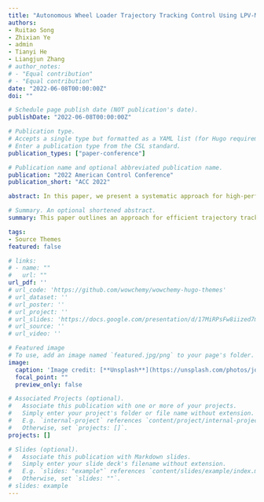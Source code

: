 ```yaml
---
title: "Autonomous Wheel Loader Trajectory Tracking Control Using LPV-MPC"
authors:
- Ruitao Song
- Zhixian Ye
- admin
- Tianyi He
- Liangjun Zhang
# author_notes:
# - "Equal contribution"
# - "Equal contribution"
date: "2022-06-08T00:00:00Z"
doi: ""

# Schedule page publish date (NOT publication's date).
publishDate: "2022-06-08T00:00:00Z"

# Publication type.
# Accepts a single type but formatted as a YAML list (for Hugo requirements).
# Enter a publication type from the CSL standard.
publication_types: ["paper-conference"]

# Publication name and optional abbreviated publication name.
publication: "2022 American Control Conference"
publication_short: "ACC 2022"

abstract: In this paper, we present a systematic approach for high-performance and efficient trajectory tracking control of autonomous wheel loaders. With the nonlinear dynamic model of a wheel loader, nonlinear model predictive control (MPC) is used in offline trajectory planning to obtain a high-performance state-control trajectory while satisfying the state and control constraints. In tracking control, the nonlinear model is embedded into a Linear Parameter Varying (LPV) model and the LPV-MPC strategy is used to achieve fast online computation and good tracking performance. To demonstrate the effectiveness and the advantages of the LPV-MPC, we test and compare three model predictive control strategies in the high-fidelity simulation environment. With the planned trajectory, three tracking control strategies LPV-MPC, nonlinear MPC, and LTI-MPC are simulated and compared in the perspectives of computational burden and tracking performance. The LPV-MPC can achieve better performance than conventional LTI-MPC because more accurate nominal system dynamics are captured in the LPV model. In addition, LPV-MPC achieves slightly worse tracking performance but tremendously improved computational efficiency than nonlinear MPC.

# Summary. An optional shortened abstract.
summary: This paper outlines an approach for efficient trajectory tracking control of autonomous wheel loaders, employing nonlinear model predictive control for trajectory planning and a Linear Parameter Varying (LPV) model for enhanced computational efficiency, leading to better performance and reduced computational burden compared to conventional methods.

tags:
- Source Themes
featured: false

# links:
# - name: ""
#   url: ""
url_pdf: ''
# url_code: 'https://github.com/wowchemy/wowchemy-hugo-themes'
# url_dataset: ''
# url_poster: ''
# url_project: ''
# url_slides: 'https://docs.google.com/presentation/d/17MiRPsFw8iized7m4K3Ad8J7KvCzSgLO/edit?usp=sharing&ouid=109493805994328969677&rtpof=true&sd=true'
# url_source: ''
# url_video: ''

# Featured image
# To use, add an image named `featured.jpg/png` to your page's folder. 
image:
  caption: 'Image credit: [**Unsplash**](https://unsplash.com/photos/jdD8gXaTZsc)'
  focal_point: ""
  preview_only: false

# Associated Projects (optional).
#   Associate this publication with one or more of your projects.
#   Simply enter your project's folder or file name without extension.
#   E.g. `internal-project` references `content/project/internal-project/index.md`.
#   Otherwise, set `projects: []`.
projects: []

# Slides (optional).
#   Associate this publication with Markdown slides.
#   Simply enter your slide deck's filename without extension.
#   E.g. `slides: "example"` references `content/slides/example/index.md`.
#   Otherwise, set `slides: ""`.
# slides: example
---
```

